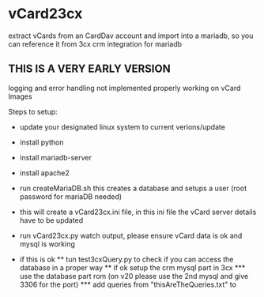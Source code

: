 # vCard23cx
extract vCards from an CardDav account and import into a mariadb, so you can reference it from 3cx crm integration for mariadb

## THIS IS A VERY EARLY VERSION
logging and error handling not implemented properly
working on vCard Images

Steps to setup:

* update your designated linux system to current verions/update
* install python
* install mariadb-server
* install apache2

* run createMariaDB.sh  this creates a database and setups a user (root password for mariaDB needed)
* this will create a vCard23cx.ini file, in this ini file the vCard server details have to be updated
* run vCard23cx.py <inifilename>  watch output, please ensure vCard data is ok and mysql is working

* if this is ok
** tun test3cxQuery.py <inifilename> to check if you can access the database in a proper way
** if ok setup the crm mysql part in 3cx
  *** use the database part rom <inifilenam> (on v20 please use the 2nd mysql and give 3306 for the port)
  *** add queries from "thisAreTheQueries.txt" to 
    
